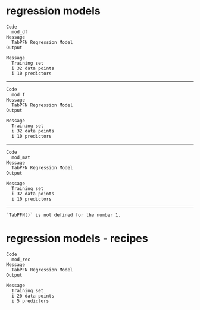 # regression models

    Code
      mod_df
    Message
      TabPFN Regression Model
    Output
      
    Message
      Training set
      i 32 data points
      i 10 predictors

---

    Code
      mod_f
    Message
      TabPFN Regression Model
    Output
      
    Message
      Training set
      i 32 data points
      i 10 predictors

---

    Code
      mod_mat
    Message
      TabPFN Regression Model
    Output
      
    Message
      Training set
      i 32 data points
      i 10 predictors

---

    `TabPFN()` is not defined for the number 1.

# regression models - recipes

    Code
      mod_rec
    Message
      TabPFN Regression Model
    Output
      
    Message
      Training set
      i 20 data points
      i 5 predictors

